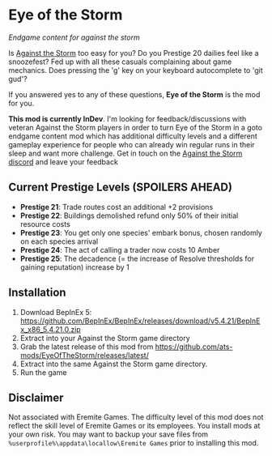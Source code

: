 # Eye of the Storm
*Endgame content for against the storm*

Is [Against the Storm](https://www.gog.com/game/against_the_storm) too easy for you? Do you Prestige 20 dailies feel like a snoozefest? Fed up with all these casuals complaining about game mechanics. Does pressing the 'g' key on your keyboard autocomplete to 'git gud'? 

If you answered yes to any of these questions, **Eye of the Storm** is the mod for you. 

**This mod is currently InDev**. I'm looking for feedback/discussions with veteran Against the Storm players in order to turn Eye of the Storm in a goto endgame content mod which has additional difficulty levels and a different gameplay experience for people who can already win regular runs in their sleep and want more challenge. Get in touch on the [Against the Storm discord](https://discord.com/invite/against-the-storm) and leave your feedback

## Current Prestige Levels (SPOILERS AHEAD)

* **Prestige 21**: Trade routes cost an additional +2 provisions
* **Prestige 22**: Buildings demolished refund only 50% of their initial resource costs
* **Prestige 23**: You get only one species' embark bonus, chosen randomly on each species arrival
* **Prestige 24**: The act of calling a trader now costs 10 Amber
* **Prestige 25**: The decadence (= the increase of Resolve thresholds for gaining reputation) increase by 1

## Installation

1. Download BepInEx 5: https://github.com/BepInEx/BepInEx/releases/download/v5.4.21/BepInEx_x86_5.4.21.0.zip
2. Extract into your Against the Storm game directory
3. Grab the latest release of this mod from https://github.com/ats-mods/EyeOfTheStorm/releases/latest/
4. Extract into the same Against the Storm game directory.
5. Run the game

## Disclaimer

Not associated with Eremite Games. The difficulty level of this mod does not reflect the skill level of Eremite Games or its employees. You install mods at your own risk. You may want to backup your save files from `%userprofile%\appdata\locallow\Eremite Games` prior to installing this mod.